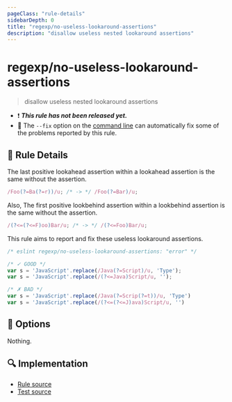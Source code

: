 ```yaml
---
pageClass: "rule-details"
sidebarDepth: 0
title: "regexp/no-useless-lookaround-assertions"
description: "disallow useless nested lookaround assertions"
---
```

# regexp/no-useless-lookaround-assertions

> disallow useless nested lookaround assertions

- :exclamation: <badge text="This rule has not been released yet." vertical="middle" type="error"> ***This rule has not been released yet.*** </badge>
- :wrench: The `--fix` option on the [command line](https://eslint.org/docs/user-guide/command-line-interface#fixing-problems) can automatically fix some of the problems reported by this rule.

## :book: Rule Details

The last positive lookahead assertion within a lookahead assertion is the same without the assertion.

```js
/Foo(?=Ba(?=r))/u; /* -> */ /Foo(?=Bar)/u;
```

Also, The first positive lookbehind assertion within a lookbehind assertion is the same without the assertion.

```js
/(?<=(?<=F)oo)Bar/u; /* -> */ /(?<=Foo)Bar/u;
```

This rule aims to report and fix these useless lookaround assertions.

<eslint-code-block fix>

```js
/* eslint regexp/no-useless-lookaround-assertions: "error" */

/* ✓ GOOD */
var s = 'JavaScript'.replace(/Java(?=Script)/u, 'Type');
var s = 'JavaScript'.replace(/(?<=Java)Script/u, '');

/* ✗ BAD */
var s = 'JavaScript'.replace(/Java(?=Scrip(?=t))/u, 'Type')
var s = 'JavaScript'.replace(/(?<=(?<=J)ava)Script/u, '')
```

</eslint-code-block>

## :wrench: Options

Nothing.

## :mag: Implementation

- [Rule source](https://github.com/ota-meshi/eslint-plugin-regexp/blob/master/lib/rules/no-useless-lookaround-assertions.ts)
- [Test source](https://github.com/ota-meshi/eslint-plugin-regexp/blob/master/tests/lib/rules/no-useless-lookaround-assertions.ts)
